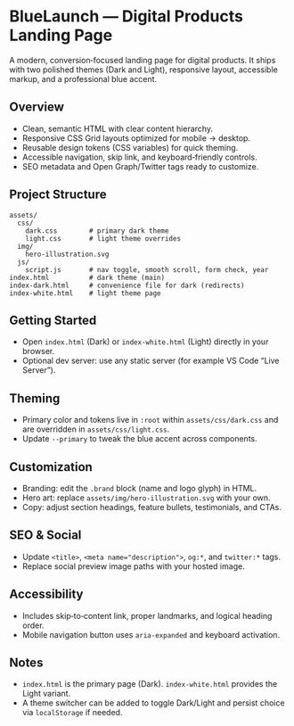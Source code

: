 # BlueLaunch — Digital Products Landing Page

A modern, conversion‑focused landing page for digital products. It ships with two polished themes (Dark and Light), responsive layout, accessible markup, and a professional blue accent.

## Overview

- Clean, semantic HTML with clear content hierarchy.
- Responsive CSS Grid layouts optimized for mobile → desktop.
- Reusable design tokens (CSS variables) for quick theming.
- Accessible navigation, skip link, and keyboard‑friendly controls.
- SEO metadata and Open Graph/Twitter tags ready to customize.

## Project Structure

```
assets/
  css/
    dark.css        # primary dark theme
    light.css       # light theme overrides
  img/
    hero-illustration.svg
  js/
    script.js       # nav toggle, smooth scroll, form check, year
index.html          # dark theme (main)
index-dark.html     # convenience file for dark (redirects)
index-white.html    # light theme page
```

## Getting Started

- Open `index.html` (Dark) or `index-white.html` (Light) directly in your browser.
- Optional dev server: use any static server (for example VS Code “Live Server”).

## Theming

- Primary color and tokens live in `:root` within `assets/css/dark.css` and are overridden in `assets/css/light.css`.
- Update `--primary` to tweak the blue accent across components.

## Customization

- Branding: edit the `.brand` block (name and logo glyph) in HTML.
- Hero art: replace `assets/img/hero-illustration.svg` with your own.
- Copy: adjust section headings, feature bullets, testimonials, and CTAs.

## SEO & Social

- Update `<title>`, `<meta name="description">`, `og:*`, and `twitter:*` tags.
- Replace social preview image paths with your hosted image.

## Accessibility

- Includes skip‑to‑content link, proper landmarks, and logical heading order.
- Mobile navigation button uses `aria-expanded` and keyboard activation.

## Notes

- `index.html` is the primary page (Dark). `index-white.html` provides the Light variant.
- A theme switcher can be added to toggle Dark/Light and persist choice via `localStorage` if needed.
